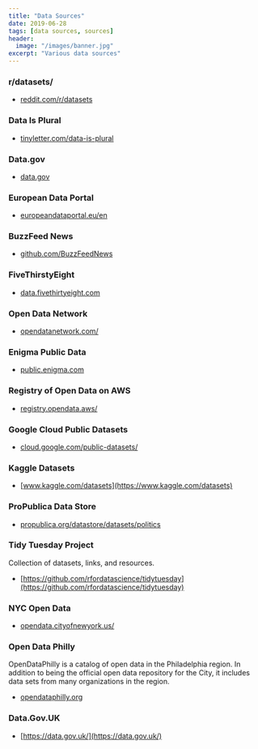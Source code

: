 ```yaml
---
title: "Data Sources"
date: 2019-06-28
tags: [data sources, sources]
header:
  image: "/images/banner.jpg"
excerpt: "Various data sources"
---
```


### r/datasets/

* [reddit.com/r/datasets](https://www.reddit.com/r/datasets)


### Data Is Plural

* [tinyletter.com/data-is-plural](https://tinyletter.com/data-is-plural)


### Data.gov

* [data.gov](https://data.gov)


### European Data Portal

* [europeandataportal.eu/en](https://www.europeandataportal.eu/en)


### BuzzFeed News

* [github.com/BuzzFeedNews](https://github.com/BuzzFeedNews)


### FiveThirstyEight

* [data.fivethirtyeight.com](https://data.fivethirtyeight.com)


### Open Data Network

* [opendatanetwork.com/](https://opendatanetwork.com/)


### Enigma Public Data

* [public.enigma.com](https://public.enigma.com)


### Registry of Open Data on AWS

* [registry.opendata.aws/](https://registry.opendata.aws/)


### Google Cloud Public Datasets

* [cloud.google.com/public-datasets/](https://cloud.google.com/public-datasets/)


### Kaggle Datasets

* [www.kaggle.com/datasets](https://www.kaggle.com/datasets)


### ProPublica Data Store

* [propublica.org/datastore/datasets/politics](https://www.propublica.org/datastore/datasets/politics)


### Tidy Tuesday Project
Collection of datasets, links, and resources.

* [https://github.com/rfordatascience/tidytuesday](https://github.com/rfordatascience/tidytuesday)


### NYC Open Data

* [opendata.cityofnewyork.us/](https://opendata.cityofnewyork.us/)


### Open Data Philly
OpenDataPhilly is a catalog of open data in the Philadelphia region. In addition to being the official open data repository for the City, it includes data sets from many organizations in the region.

* [opendataphilly.org](https://www.opendataphilly.org/)


### Data.Gov.UK

* [https://data.gov.uk/](https://data.gov.uk/)


